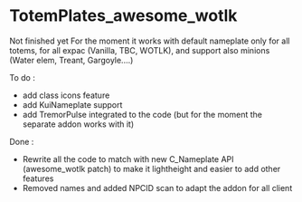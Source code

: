 # TotemPlates_awesome_wotlk

Not finished yet
For the moment it works with default nameplate only for all totems, for all expac (Vanilla, TBC, WOTLK), and support also minions (Water elem, Treant, Gargoyle....)

To do :
- add class icons feature
- add KuiNameplate support
- add TremorPulse integrated to the code (but for the moment the separate addon works with it)

Done :
- Rewrite all the code to match with new C_Nameplate API (awesome_wotlk patch) to make it lightheight and easier to add other features
- Removed names and added NPCID scan to adapt the addon for all client

